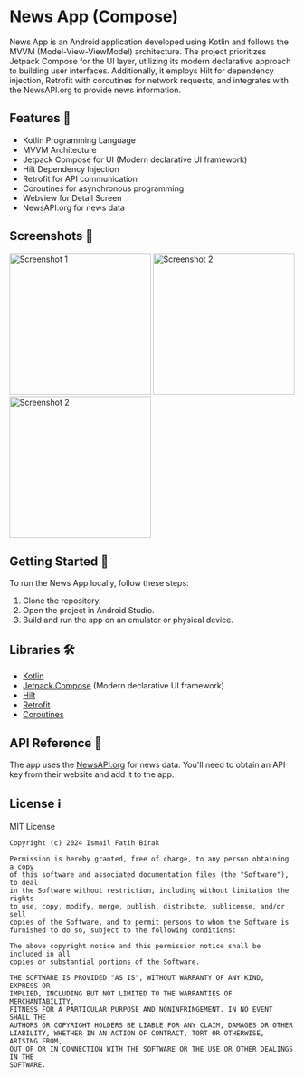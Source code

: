 # News App (Compose)

News App is an Android application developed using Kotlin and follows the MVVM (Model-View-ViewModel) architecture. The project prioritizes Jetpack Compose for the UI layer, utilizing its modern declarative approach to building user interfaces. Additionally, it employs Hilt for dependency injection, Retrofit with coroutines for network requests, and integrates with the NewsAPI.org to provide news information.

## Features 📰

- Kotlin Programming Language
- MVVM Architecture
- Jetpack Compose for UI (Modern declarative UI framework)
- Hilt Dependency Injection
- Retrofit for API communication
- Coroutines for asynchronous programming
- Webview for Detail Screen
- NewsAPI.org for news data

## Screenshots 📸

<img src="https://i.imgur.com/EVpWHEG.jpg" alt="Screenshot 1" width="250"> <img src="https://i.imgur.com/Mkfa2qj.jpg" alt="Screenshot 2" width="250"> <img src="https://i.imgur.com/D2sMB2b.jpg" alt="Screenshot 2" width="250">

## Getting Started 🚀

To run the News App locally, follow these steps:

1. Clone the repository.
2. Open the project in Android Studio.
3. Build and run the app on an emulator or physical device.

## Libraries 🛠️

- [Kotlin](https://github.com/JetBrains/kotlin)
- [Jetpack Compose](https://developer.android.com/jetpack/compose) (Modern declarative UI framework)
- [Hilt](https://developer.android.com/training/dependency-injection/hilt-android)
- [Retrofit](https://github.com/square/retrofit)
- [Coroutines](https://github.com/Kotlin/kotlinx.coroutines)

## API Reference 📡

The app uses the [NewsAPI.org](https://newsapi.org/) for news data. You'll need to obtain an API key from their website and add it to the app.

## License ℹ️
MIT License
```
Copyright (c) 2024 Ismail Fatih Birak

Permission is hereby granted, free of charge, to any person obtaining a copy
of this software and associated documentation files (the "Software"), to deal
in the Software without restriction, including without limitation the rights
to use, copy, modify, merge, publish, distribute, sublicense, and/or sell
copies of the Software, and to permit persons to whom the Software is
furnished to do so, subject to the following conditions:

The above copyright notice and this permission notice shall be included in all
copies or substantial portions of the Software.

THE SOFTWARE IS PROVIDED "AS IS", WITHOUT WARRANTY OF ANY KIND, EXPRESS OR
IMPLIED, INCLUDING BUT NOT LIMITED TO THE WARRANTIES OF MERCHANTABILITY,
FITNESS FOR A PARTICULAR PURPOSE AND NONINFRINGEMENT. IN NO EVENT SHALL THE
AUTHORS OR COPYRIGHT HOLDERS BE LIABLE FOR ANY CLAIM, DAMAGES OR OTHER
LIABILITY, WHETHER IN AN ACTION OF CONTRACT, TORT OR OTHERWISE, ARISING FROM,
OUT OF OR IN CONNECTION WITH THE SOFTWARE OR THE USE OR OTHER DEALINGS IN THE
SOFTWARE.
```

